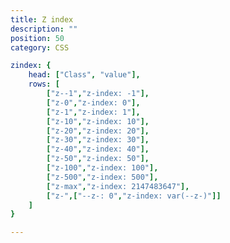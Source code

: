 ```yaml
---
title: Z index
description: ""
position: 50
category: CSS

zindex: {
	head: ["Class", "value"],
	rows: [
		["z--1","z-index: -1"],
		["z-0","z-index: 0"],
		["z-1","z-index: 1"],
		["z-10","z-index: 10"],
		["z-20","z-index: 20"],
		["z-30","z-index: 30"],
		["z-40","z-index: 40"],
		["z-50","z-index: 50"],
		["z-100","z-index: 100"],
		["z-500","z-index: 500"],
		["z-max","z-index: 2147483647"],
		["z-",["--z-: 0","z-index: var(--z-)"]]
	]
}

---
```


<c-table pn="zindex"></c-table>
